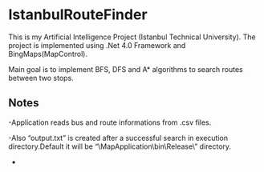 IstanbulRouteFinder
===================
This is my Artificial Intelligence Project (Istanbul Technical University).
The project is implemented using .Net 4.0 Framework and BingMaps(MapControl).

Main goal is to implement BFS, DFS and A* algorithms to search routes between two stops.

Notes
-----
-Application reads bus and route informations from .csv files.

-Also “output.txt” is created after a successful search in execution directory.Default it will be “\MapApplication\bin\Release\” directory.

-
